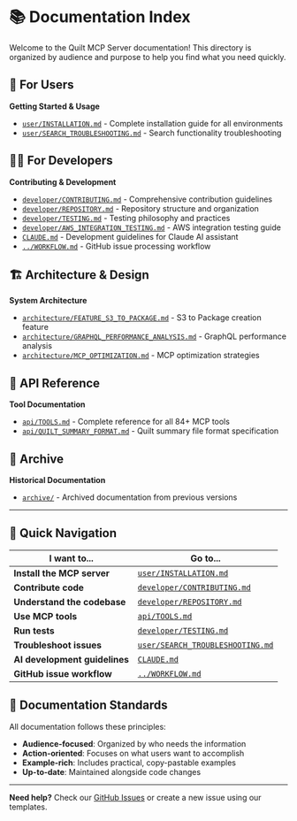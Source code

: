 # 📚 Documentation Index

Welcome to the Quilt MCP Server documentation! This directory is organized by audience and purpose to help you find what you need quickly.

## 👥 **For Users**

**Getting Started & Usage**
- [`user/INSTALLATION.md`](user/INSTALLATION.md) - Complete installation guide for all environments
- [`user/SEARCH_TROUBLESHOOTING.md`](user/SEARCH_TROUBLESHOOTING.md) - Search functionality troubleshooting

## 👨‍💻 **For Developers**

**Contributing & Development**
- [`developer/CONTRIBUTING.md`](developer/CONTRIBUTING.md) - Comprehensive contribution guidelines
- [`developer/REPOSITORY.md`](developer/REPOSITORY.md) - Repository structure and organization
- [`developer/TESTING.md`](developer/TESTING.md) - Testing philosophy and practices
- [`developer/AWS_INTEGRATION_TESTING.md`](developer/AWS_INTEGRATION_TESTING.md) - AWS integration testing guide
- [`CLAUDE.md`](CLAUDE.md) - Development guidelines for Claude AI assistant
- [`../WORKFLOW.md`](../WORKFLOW.md) - GitHub issue processing workflow

## 🏗️ **Architecture & Design**

**System Architecture**
- [`architecture/FEATURE_S3_TO_PACKAGE.md`](architecture/FEATURE_S3_TO_PACKAGE.md) - S3 to Package creation feature
- [`architecture/GRAPHQL_PERFORMANCE_ANALYSIS.md`](architecture/GRAPHQL_PERFORMANCE_ANALYSIS.md) - GraphQL performance analysis
- [`architecture/MCP_OPTIMIZATION.md`](architecture/MCP_OPTIMIZATION.md) - MCP optimization strategies

## 📖 **API Reference**

**Tool Documentation**
- [`api/TOOLS.md`](api/TOOLS.md) - Complete reference for all 84+ MCP tools
- [`api/QUILT_SUMMARY_FORMAT.md`](api/QUILT_SUMMARY_FORMAT.md) - Quilt summary file format specification

## 📁 **Archive**

**Historical Documentation**
- [`archive/`](archive/) - Archived documentation from previous versions

---

## 🧭 **Quick Navigation**

| I want to... | Go to... |
|--------------|----------|
| **Install the MCP server** | [`user/INSTALLATION.md`](user/INSTALLATION.md) |
| **Contribute code** | [`developer/CONTRIBUTING.md`](developer/CONTRIBUTING.md) |
| **Understand the codebase** | [`developer/REPOSITORY.md`](developer/REPOSITORY.md) |
| **Use MCP tools** | [`api/TOOLS.md`](api/TOOLS.md) |
| **Run tests** | [`developer/TESTING.md`](developer/TESTING.md) |
| **Troubleshoot issues** | [`user/SEARCH_TROUBLESHOOTING.md`](user/SEARCH_TROUBLESHOOTING.md) |
| **AI development guidelines** | [`CLAUDE.md`](CLAUDE.md) |
| **GitHub issue workflow** | [`../WORKFLOW.md`](../WORKFLOW.md) |

## 📝 **Documentation Standards**

All documentation follows these principles:
- **Audience-focused**: Organized by who needs the information
- **Action-oriented**: Focuses on what users want to accomplish
- **Example-rich**: Includes practical, copy-pastable examples
- **Up-to-date**: Maintained alongside code changes

---

**Need help?** Check our [GitHub Issues](https://github.com/quiltdata/quilt-mcp-server/issues) or create a new issue using our templates.
